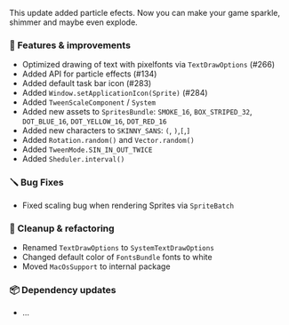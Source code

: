 This update added particle efects. Now you can make your game sparkle, shimmer and maybe even explode.

### 🚀 Features & improvements

- Optimized drawing of text with pixelfonts via `TextDrawOptions` (#266)
- Added API for particle effects (#134)
- Added default task bar icon (#283)
- Added `Window.setApplicationIcon(Sprite)` (#284)
- Added `TweenScaleComponent` / `System`
- Added new assets to `SpritesBundle`: `SMOKE_16`, `BOX_STRIPED_32`, `DOT_BLUE_16`, `DOT_YELLOW_16`, `DOT_RED_16`
- Added new characters to `SKINNY_SANS`: `(`, `)`,`[`,`]`
- Added `Rotation.random()` and `Vector.random()`
- Added `TweenMode.SIN_IN_OUT_TWICE`
- Added `Sheduler.interval()`

### 🪛 Bug Fixes

- Fixed scaling bug when rendering Sprites via `SpriteBatch`

### 🧽 Cleanup & refactoring

- Renamed `TextDrawOptions` to `SystemTextDrawOptions`
- Changed default color of `FontsBundle`  fonts to white
- Moved `MacOsSupport` to internal package

### 📦 Dependency updates

- ...